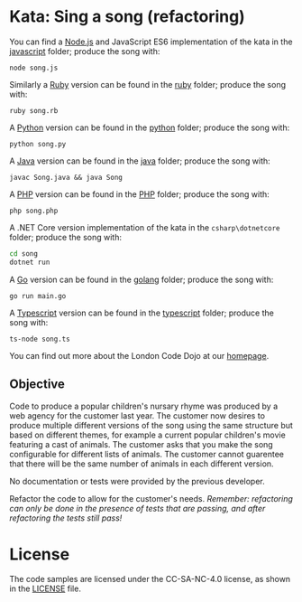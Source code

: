 # Kata: Sing a song (refactoring)

You can find a [Node.js](https://nodejs.org/en/) and JavaScript ES6 implementation of the kata in the [javascript](javascript) folder; produce the song with:

	node song.js

Similarly a [Ruby](https://www.ruby-lang.org/en/) version can be found in the [ruby](ruby) folder; produce the song with:

	ruby song.rb

A [Python](https://www.python.org/) version can be found in the [python](python) folder; produce the song with:

	python song.py

A [Java](https://www.java.com/) version can be found in the [java](java) folder; produce the song with:

	javac Song.java && java Song
	
A [PHP](https://php.net/) version can be found in the [PHP](PHP) folder; produce the song with:

	php song.php

A .NET Core version implementation of the kata in the `csharp\dotnetcore` folder; produce the song with:

```bash
cd song
dotnet run
```	

A [Go](https://golang.org/) version can be found in the [golang](golang) folder; produce the song with:

	go run main.go

A [Typescript](https://www.typescriptlang.org/) version can be found in the [typescript](typescript) folder; produce the song with:

	ts-node song.ts

You can find out more about the London Code Dojo at our [homepage](http://www.meetup.com/London-Code-Dojo/).

## Objective

Code to produce a popular children's nursary rhyme was produced by a web agency for the customer last year. The customer now desires to produce multiple different versions of the song using the same structure but based on different themes, for example a current popular children's movie featuring a cast of animals. The customer asks that you make the song configurable for different lists of animals. The customer cannot guarentee that there will be the same number of animals in each different version.

No documentation or tests were provided by the previous developer.

Refactor the code to allow for the customer's needs. 
_Remember: refactoring can only be done in the presence of tests that are passing, and after refactoring the tests still pass!_

# License
The code samples are licensed under the CC-SA-NC-4.0 license, as shown in the [LICENSE](/LICENSE) file.
